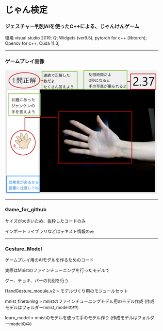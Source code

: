  # じゃん検定
 
 ### ジェスチャー判別AIを使ったC++による、じゃんけんゲーム
 
環境
visual studio 2019;
Qt Widgets (ver6.5);
pytorch for c++ (libtorch);
Opencv for c++;
Cuda 11.3;

-----------------------------
### ゲームプレイ画像
 
<img src="./introduction.jpg" width="500px">

---------------------------

### Game_for_github 

サイズが大きいため、抜粋したコードのみ

インポートライブラリなどはテキスト情報のみ

-------------------------------

### Gesture_Model

ゲームプレイ用のAIモデルを作るためのコード

実際はMnistのファインチューニングを行ったモデルで

グー、チョキ、パーの判別を行う

HandGesture_module_v2 > モデルづくり用のモジュールセット

mnist_finetuning > mnistのファインチューニングモデル用のモデル作成 (作成モデルはフォルダーmnist_modelの中)

learn_model      > mnistのモデルを使って手のモデル作り (作成モデルはフォルダーmodelの中)
